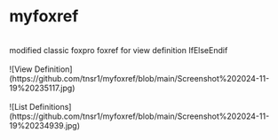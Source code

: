 # myfoxref
<br>
modified classic foxpro foxref for view definition IfElseEndif
<br><br>
![View Definition](https://github.com/tnsr1/myfoxref/blob/main/Screenshot%202024-11-19%20235117.jpg)
<br><br>
![List Definitions](https://github.com/tnsr1/myfoxref/blob/main/Screenshot%202024-11-19%20234939.jpg)
